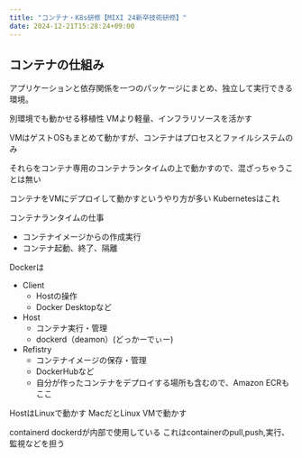 ```yaml
---
title: "コンテナ・K8s研修【MIXI 24新卒技術研修】"
date: 2024-12-21T15:28:24+09:00
---
```

## コンテナの仕組み
アプリケーションと依存関係を一つのパッケージにまとめ、独立して実行できる環境。

別環境でも動かせる移植性
VMより軽量、インフラリソースを活かす

VMはゲストOSもまとめて動かすが、コンテナはプロセスとファイルシステムのみ

それらをコンテナ専用のコンテナランタイムの上で動かすので、混ざっちゃうことは無い

コンテナをVMにデプロイして動かすというやり方が多い
Kubernetesはこれ

コンテナランタイムの仕事
- コンテナイメージからの作成実行
- コンテナ起動、終了、隔離

Dockerは
- Client
    - Hostの操作
    - Docker Desktopなど
- Host
    - コンテナ実行・管理
    - dockerd（deamon）(どっかーでぃー)
- Refistry
    - コンテナイメージの保存・管理
    - DockerHubなど
    - 自分が作ったコンテナをデプロイする場所も含むので、Amazon ECRもここ

HostはLinuxで動かす
MacだとLinux VMで動かす

containerd
dockerdが内部で使用している
これはcontainerのpull,push,実行、監視などを担う
